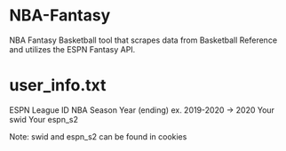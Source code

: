 # NBA-Fantasy
NBA Fantasy Basketball tool that scrapes data from Basketball Reference and utilizes the ESPN Fantasy API.

# user_info.txt
ESPN League ID
NBA Season Year (ending) ex. 2019-2020 -> 2020
Your swid
Your espn_s2

Note: swid and espn_s2 can be found in cookies
